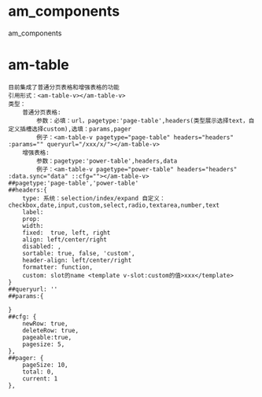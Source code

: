 # am_components
am_components

# am-table
    目前集成了普通分页表格和增强表格的功能
    引用形式：<am-table-v></am-table-v>
    类型：
        普通分页表格:
            参数：必填：url，pagetype:'page-table',headers(类型展示选择text，自定义插槽选择custom),选填：params,pager
            例子：<am-table-v pagetype="page-table" headers="headers" :params="" queryurl="/xxx/x/"></am-table-v>
        增强表格:
            参数：pagetype:'power-table',headers,data
            例子：<am-table-v pagetype="power-table" headers="headers" :data.sync="data" ::cfg=""></am-table-v>
    ##pagetype:'page-table','power-table'
    ##headers:{
        type: 系统：selection/index/expand 自定义：checkbox,date,input,custom,select,radio,textarea,number,text
        label: 
        prop: 
        width: 
        fixed:  true, left, right
        align: left/center/right
        disabled: ,
        sortable: true, false, 'custom',
        header-align: left/center/right
        formatter: function,
        custom: slot的name <template v-slot:custom的值>xxx</template>
    }
    ##queryurl: ''
    ##params:{

    }
    ##cfg: {
        newRow: true,
        deleteRow: true,
        pageable:true,
        pagesize: 5,
    },
    ##pager: {
        pageSize: 10,
        total: 0,
        current: 1
    },